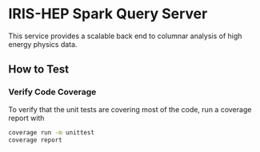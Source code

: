 # IRIS-HEP Spark Query Server
This service provides a scalable back end to columnar analysis of high energy
physics data.

## How to Test


### Verify Code Coverage
To verify that the unit tests are covering most of the code, run a coverage
report with 
```bash
coverage run -m unittest
coverage report
```
